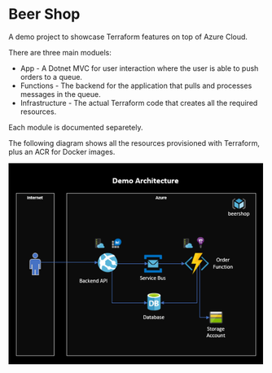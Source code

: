 # Beer Shop

A demo project to showcase Terraform features on top of Azure Cloud.

There are three main moduels:

- App - A Dotnet MVC for user interaction where the user is able to push orders to a queue.
- Functions - The backend for the application that pulls and processes messages in the queue.
- Infrastructure - The actual Terraform code that creates all the required resources.

Each module is documented separetely.

The following diagram shows all the resources provisioned with Terraform, plus an ACR for Docker images.

<img src="_docs/demo.png" width="500"> </img>